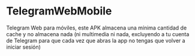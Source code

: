 # TelegramWebMobile
Telegram Web para móviles, este APK almacena una mínima cantidad de cache y no almacena nada (ni multimedia ni nada, excluyendo a tu cuenta de Telegram para que cada vez que abras la app no tengas que volver a iniciar sesión)
